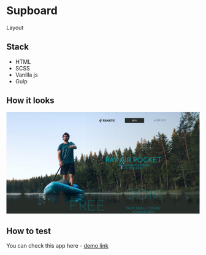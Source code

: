 # Supboard

Layout

## Stack

-   HTML
-   SCSS
-   Vanilla js
-   Gulp

## How it looks

![first window screen](https://github.com/Unleashed97/supboard/blob/master/docs/supboard-screen.jpg?raw=true)

## How to test

You can check this app here - [demo link](https://unleashed97.github.io/supboard/)

